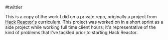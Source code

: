#twittler

This is a copy of the work I did on a private repo, originally a project from
[Hack Reactor's](http://hackreactor.com) curriculum. This project was worked
on in a short sprint as a side project while working full time client hours; 
it's representative of the kind of problems that I've tackled prior to starting Hack Reactor.
